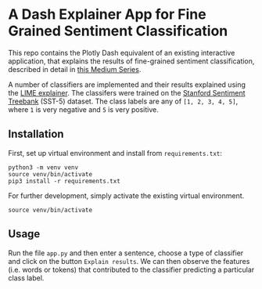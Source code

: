# A Dash Explainer App for Fine Grained Sentiment Classification

This repo contains the Plotly Dash equivalent of an existing interactive application, that explains the results of fine-grained sentiment classification, described in detail in [this Medium Series](https://medium.com/@tech_optimist/fine-grained-sentiment-analysis-in-python-part-2-2a92fdc0160d).

A number of classifiers are implemented and their results explained using the [LIME explainer](https://arxiv.org/pdf/1602.04938.pdf). 
The classifers were trained on the  [Stanford Sentiment Treebank](https://nlp.stanford.edu/sentiment/) (SST-5) dataset. The class labels are any of `[1, 2, 3, 4, 5]`, where `1` is very negative and `5` is very positive. 


## Installation

First, set up virtual environment and install from `requirements.txt`:

    python3 -m venv venv
    source venv/bin/activate
    pip3 install -r requirements.txt

For further development, simply activate the existing virtual environment.

    source venv/bin/activate


## Usage

Run the file `app.py` and then enter a sentence, choose a type of classifier and click on the button `Explain results`. We can then observe the features (i.e. words or tokens) that contributed to the classifier predicting a particular class label.
